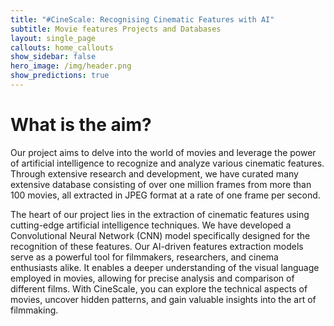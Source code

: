 ```yaml
---
title: "#CineScale: Recognising Cinematic Features with AI"
subtitle: Movie features Projects and Databases
layout: single_page
callouts: home_callouts
show_sidebar: false
hero_image: /img/header.png
show_predictions: true
---
```


<!-- #region -->
# What is the aim?

Our project aims to delve into the world of movies and leverage the power of artificial intelligence to recognize and analyze various cinematic features. Through extensive research and development, we have curated many extensive database consisting of over one million frames from more than 100 movies, all extracted in JPEG format at a rate of one frame per second.

The heart of our project lies in the extraction of cinematic features using cutting-edge artificial intelligence techniques. We have developed a Convolutional Neural Network (CNN) model specifically designed for the recognition of these features.
Our AI-driven features extraction models serve as a powerful tool for filmmakers, researchers, and cinema enthusiasts alike. It enables a deeper understanding of the visual language employed in movies, allowing for precise analysis and comparison of different films. With CineScale, you can explore the technical aspects of movies, uncover hidden patterns, and gain valuable insights into the art of filmmaking.
